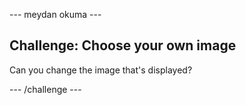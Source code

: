 \--- meydan okuma \---

## Challenge: Choose your own image

Can you change the image that's displayed?

\--- /challenge \---